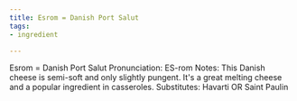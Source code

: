 ```yaml
---
title: Esrom = Danish Port Salut
tags:
- ingredient

---
```

Esrom = Danish Port Salut Pronunciation: ES-rom Notes: This Danish cheese is semi-soft and only slightly pungent. It's a great melting cheese and a popular ingredient in casseroles. Substitutes: Havarti OR Saint Paulin

